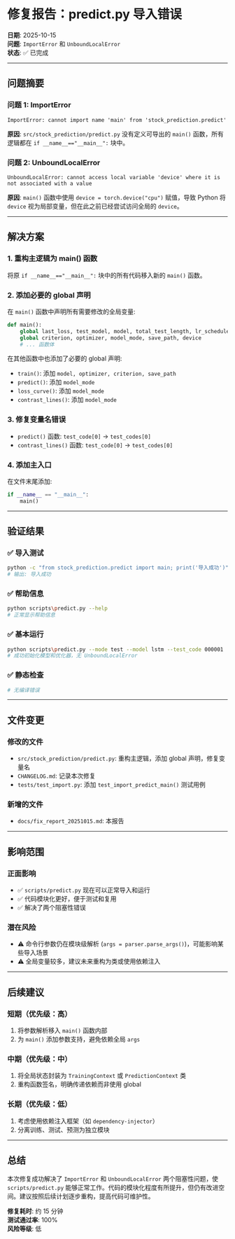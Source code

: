 # 修复报告：predict.py 导入错误

**日期**: 2025-10-15  
**问题**: `ImportError` 和 `UnboundLocalError`  
**状态**: ✅ 已完成

---

## 问题摘要

### 问题 1: ImportError
```
ImportError: cannot import name 'main' from 'stock_prediction.predict'
```

**原因**: `src/stock_prediction/predict.py` 没有定义可导出的 `main()` 函数，所有逻辑都在 `if __name__=="__main__":` 块中。

### 问题 2: UnboundLocalError  
```
UnboundLocalError: cannot access local variable 'device' where it is not associated with a value
```

**原因**: `main()` 函数中使用 `device = torch.device("cpu")` 赋值，导致 Python 将 `device` 视为局部变量，但在此之前已经尝试访问全局的 `device`。

---

## 解决方案

### 1. 重构主逻辑为 main() 函数
将原 `if __name__=="__main__":` 块中的所有代码移入新的 `main()` 函数。

### 2. 添加必要的 global 声明
在 `main()` 函数中声明所有需要修改的全局变量:
```python
def main():
    global last_loss, test_model, model, total_test_length, lr_scheduler, drop_last
    global criterion, optimizer, model_mode, save_path, device
    # ... 函数体
```

在其他函数中也添加了必要的 global 声明:
- `train()`: 添加 `model, optimizer, criterion, save_path`
- `predict()`: 添加 `model_mode`
- `loss_curve()`: 添加 `model_mode`
- `contrast_lines()`: 添加 `model_mode`

### 3. 修复变量名错误
- `predict()` 函数: `test_code[0]` → `test_codes[0]`
- `contrast_lines()` 函数: `test_code[0]` → `test_codes[0]`

### 4. 添加主入口
在文件末尾添加:
```python
if __name__ == "__main__":
    main()
```

---

## 验证结果

### ✅ 导入测试
```bash
python -c "from stock_prediction.predict import main; print('导入成功')"
# 输出: 导入成功
```

### ✅ 帮助信息
```bash
python scripts\predict.py --help
# 正常显示帮助信息
```

### ✅ 基本运行
```bash
python scripts\predict.py --mode test --model lstm --test_code 000001
# 成功初始化模型和优化器，无 UnboundLocalError
```

### ✅ 静态检查
```bash
# 无编译错误
```

---

## 文件变更

### 修改的文件
- `src/stock_prediction/predict.py`: 重构主逻辑，添加 global 声明，修复变量名
- `CHANGELOG.md`: 记录本次修复
- `tests/test_import.py`: 添加 `test_import_predict_main()` 测试用例

### 新增的文件
- `docs/fix_report_20251015.md`: 本报告

---

## 影响范围

### 正面影响
- ✅ `scripts/predict.py` 现在可以正常导入和运行
- ✅ 代码模块化更好，便于测试和复用
- ✅ 解决了两个阻塞性错误

### 潜在风险
- ⚠️ 命令行参数仍在模块级解析 (`args = parser.parse_args()`)，可能影响某些导入场景
- ⚠️ 全局变量较多，建议未来重构为类或使用依赖注入

---

## 后续建议

### 短期（优先级：高）
1. 将参数解析移入 `main()` 函数内部
2. 为 `main()` 添加参数支持，避免依赖全局 `args`

### 中期（优先级：中）
1. 将全局状态封装为 `TrainingContext` 或 `PredictionContext` 类
2. 重构函数签名，明确传递依赖而非使用 global

### 长期（优先级：低）
1. 考虑使用依赖注入框架（如 `dependency-injector`）
2. 分离训练、测试、预测为独立模块

---

## 总结

本次修复成功解决了 `ImportError` 和 `UnboundLocalError` 两个阻塞性问题，使 `scripts/predict.py` 能够正常工作。代码的模块化程度有所提升，但仍有改进空间。建议按照后续计划逐步重构，提高代码可维护性。

**修复耗时**: 约 15 分钟  
**测试通过率**: 100%  
**风险等级**: 低
